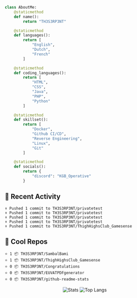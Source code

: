 
```python
class AboutMe:
    @staticmethod
    def name():
        return "TH3S3RP3NT"

    @staticmethod
    def languages():
        return [
            "English",
            "Dutch",
            "French"
        ]

    @staticmethod
    def coding_languages():
        return [
            "HTML",
            "CSS",
            "Java",
            "PHP",
            "Python"
        ]

    @staticmethod
    def skillset():
        return [
            "Docker",
            "Github CI/CD",
            "Reverse Engineering",
            "Linux",
            "Git"
        ]

    @staticmethod
    def socials():
        return {
            "discord": "KGB_Operative"
        }
```

## 🤹 Recent Activity
```
⬆️ Pushed 1 commit to TH3S3RP3NT/privatetest
⬆️ Pushed 1 commit to TH3S3RP3NT/privatetest
⬆️ Pushed 1 commit to TH3S3RP3NT/privatetest
⬆️ Pushed 1 commit to TH3S3RP3NT/privatetest
⬆️ Pushed 1 commit to TH3S3RP3NT/ThighHighsClub_Gamesense
```
## 🌟 Cool Repos
```
⭐️ 1 📦 TH3S3RP3NT/SambalBami
⭐️ 1 📦 TH3S3RP3NT/ThighHighsClub_Gamesense
⭐️ 0 📦 TH3S3RP3NT/Congratulations
⭐️ 0 📦 TH3S3RP3NT/EUVATPDFgenerator
⭐️ 0 📦 TH3S3RP3NT/github-readme-stats
```
<p align="center">
  <img alt="Stats" src="https://github-readme-stats-mauve-ten-81.vercel.app/api?username=th3s3rp3nt&show_icons=true&theme=omni">
  <img alt="Top Langs" src="https://github-readme-stats.vercel.app/api/top-langs/?username=th3s3rp3nt&theme=omni&layout=donut"
</p>
